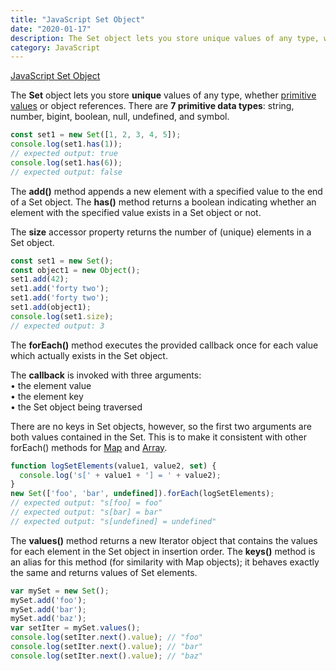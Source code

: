 ```yaml
---
title: "JavaScript Set Object"
date: "2020-01-17"
description: The Set object lets you store unique values of any type, whether primitive values or object references.
category: JavaScript
---
```


[JavaScript Set Object](https://developer.mozilla.org/en-US/docs/Web/JavaScript/Reference/Global_Objects/Set)

The **Set** object lets you store **unique** values of any type, whether [primitive values](https://developer.mozilla.org/en-US/docs/Glossary/Primitive) or object references. There are **7 primitive data types**: string, number, bigint, boolean, null, undefined, and symbol.
```js
const set1 = new Set([1, 2, 3, 4, 5]);
console.log(set1.has(1));
// expected output: true
console.log(set1.has(6));
// expected output: false
```
The **add()** method appends a new element with a specified value to the end of a Set object. The **has()** method returns a boolean indicating whether an element with the specified value exists in a Set object or not.

The **size** accessor property returns the number of (unique) elements in a Set object.
```js
const set1 = new Set();
const object1 = new Object();
set1.add(42);
set1.add('forty two');
set1.add('forty two');
set1.add(object1);
console.log(set1.size);
// expected output: 3
```
The **forEach()** method executes the provided callback once for each value which actually exists in the Set object. 

The **callback** is invoked with three arguments:  
•	the element value  
•	the element key   
•	the Set object being traversed   

There are no keys in Set objects, however, so the first two arguments are both values contained in the Set. This is to make it consistent with other forEach() methods for [Map](https://developer.mozilla.org/en-US/docs/Web/JavaScript/Reference/Global_Objects/Map/foreach) and [Array](https://developer.mozilla.org/en-US/docs/Web/JavaScript/Reference/Global_Objects/Array/forEach).
```js
function logSetElements(value1, value2, set) {
  console.log('s[' + value1 + '] = ' + value2);
}
new Set(['foo', 'bar', undefined]).forEach(logSetElements);
// expected output: "s[foo] = foo"
// expected output: "s[bar] = bar"
// expected output: "s[undefined] = undefined"
```
The **values()** method returns a new Iterator object that contains the values for each element in the Set object in insertion order. The **keys()** method is an alias for this method (for similarity with Map objects); it behaves exactly the same and returns values of Set elements.
```js
var mySet = new Set();
mySet.add('foo');
mySet.add('bar');
mySet.add('baz');
var setIter = mySet.values();
console.log(setIter.next().value); // "foo"
console.log(setIter.next().value); // "bar"
console.log(setIter.next().value); // "baz"
```

